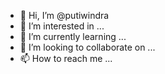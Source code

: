 - 👋 Hi, I’m @putiwindra
- 👀 I’m interested in ...
- 🌱 I’m currently learning ...
- 💞️ I’m looking to collaborate on ...
- 📫 How to reach me ...

<!---
putiwindra/putiwindra is a ✨ special ✨ repository because its `README.md` (this file) appears on your GitHub profile.
You can click the Preview link to take a look at your changes.
--->
